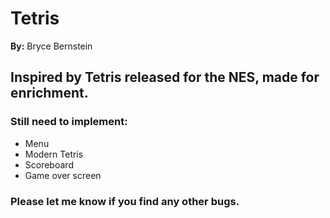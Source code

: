 # Tetris
**By:** Bryce Bernstein

## Inspired by Tetris released for the NES, made for enrichment.

### Still need to implement:
- Menu
- Modern Tetris
- Scoreboard
- Game over screen

### Please let me know if you find any other bugs.